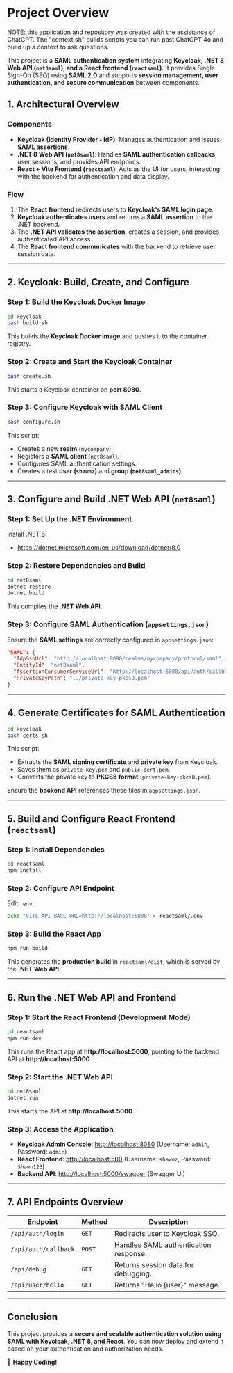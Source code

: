 # Project Overview

NOTE: this application and repository was created with the assistance of ChatGPT.  The "context.sh" builds scripts you can run past ChatGPT 4o and build up a context to ask questions.

This project is a **SAML authentication system** integrating **Keycloak, .NET 8 Web API (`net8saml`), and a React frontend (`reactsaml`)**. It provides Single Sign-On (SSO) using **SAML 2.0** and supports **session management, user authentication, and secure communication** between components.

## **1. Architectural Overview**

### **Components**
- **Keycloak (Identity Provider - IdP)**: Manages authentication and issues **SAML assertions**.
- **.NET 8 Web API (`net8saml`)**: Handles **SAML authentication callbacks**, user sessions, and provides API endpoints.
- **React + Vite Frontend (`reactsaml`)**: Acts as the UI for users, interacting with the backend for authentication and data display.

### **Flow**
1. The **React frontend** redirects users to **Keycloak's SAML login page**.
2. **Keycloak authenticates users** and returns a **SAML assertion** to the .NET backend.
3. The **.NET API validates the assertion**, creates a session, and provides authenticated API access.
4. The **React frontend communicates** with the backend to retrieve user session data.

---

## **2. Keycloak: Build, Create, and Configure**

### **Step 1: Build the Keycloak Docker Image**
```bash
cd keycloak
bash build.sh
```
This builds the **Keycloak Docker image** and pushes it to the container registry.

### **Step 2: Create and Start the Keycloak Container**
```bash
bash create.sh
```
This starts a Keycloak container on **port 8080**.

### **Step 3: Configure Keycloak with SAML Client**
```bash
bash configure.sh
```
This script:
- Creates a new **realm** (`mycompany`).
- Registers a **SAML client** (`net8saml`).
- Configures SAML authentication settings.
- Creates a test **user (`shawnz`)** and **group (`net8saml_admins`)**.

---

## **3. Configure and Build .NET Web API (`net8saml`)**

### **Step 1: Set Up the .NET Environment**

Install .NET 8:

- https://dotnet.microsoft.com/en-us/download/dotnet/8.0

### **Step 2: Restore Dependencies and Build**
```bash
cd net8saml
dotnet restore
dotnet build
```
This compiles the **.NET Web API**.

### **Step 3: Configure SAML Authentication (`appsettings.json`)**
Ensure the **SAML settings** are correctly configured in `appsettings.json`:
```json
"SAML": {
  "IdpSsoUrl": "http://localhost:8080/realms/mycompany/protocol/saml",
  "EntityId": "net8saml",
  "AssertionConsumerServiceUrl": "http://localhost:5000/api/auth/callback",
  "PrivateKeyPath": "../private-key-pkcs8.pem"
}
```

---

## **4. Generate Certificates for SAML Authentication**
```bash
cd keycloak
bash certs.sh
```
This script:
- Extracts the **SAML signing certificate** and **private key** from Keycloak.
- Saves them as `private-key.pem` and `public-cert.pem`.
- Converts the private key to **PKCS8 format** (`private-key-pkcs8.pem`).

Ensure the **backend API** references these files in `appsettings.json`.

---

## **5. Build and Configure React Frontend (`reactsaml`)**

### **Step 1: Install Dependencies**
```bash
cd reactsaml
npm install
```

### **Step 2: Configure API Endpoint**
Edit `.env`:
```bash
echo "VITE_API_BASE_URL=http://localhost:5000" > reactsaml/.env
```

### **Step 3: Build the React App**
```bash
npm run build
```
This generates the **production build** in `reactsaml/dist`, which is served by the **.NET Web API**.

---

## **6. Run the .NET Web API and Frontend**

### **Step 1: Start the React Frontend (Development Mode)**
```bash
cd reactsaml
npm run dev
```
This runs the React app at **http://localhost:5000**, pointing to the backend API at **http://localhost:5000**.

### **Step 2: Start the .NET Web API**
```bash
cd net8saml
dotnet run
```
This starts the API at **http://localhost:5000**.

### **Step 3: Access the Application**
- **Keycloak Admin Console**: [http://localhost:8080](http://localhost:8080) (Username: `admin`, Password: `admin`)
- **React Frontend**: [http://localhost:500](http://localhost:500) (Username: `shawnz`, Password: `Shawn123`)
- **Backend API**: [http://localhost:5000/swagger](http://localhost:5000/swagger) (Swagger UI)

---

## **7. API Endpoints Overview**

| Endpoint                  | Method | Description |
|---------------------------|--------|-------------|
| `/api/auth/login`         | `GET`  | Redirects user to Keycloak SSO. |
| `/api/auth/callback`      | `POST` | Handles SAML authentication response. |
| `/api/debug`              | `GET`  | Returns session data for debugging. |
| `/api/user/hello`         | `GET`  | Returns "Hello {user}" message. |

---

## **Conclusion**
This project provides a **secure and scalable authentication solution using SAML with Keycloak, .NET 8, and React**. You can now deploy and extend it based on your authentication and authorization needs.

🚀 **Happy Coding!**
